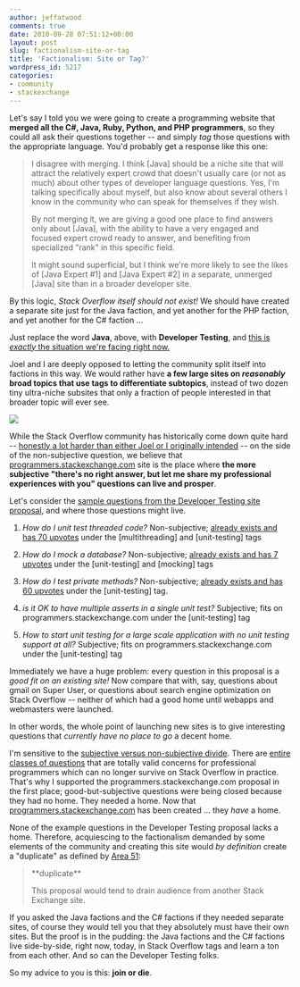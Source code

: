 ```yaml
---
author: jeffatwood
comments: true
date: 2010-09-28 07:51:12+00:00
layout: post
slug: factionalism-site-or-tag
title: 'Factionalism: Site or Tag?'
wordpress_id: 5217
categories:
- community
- stackexchange
---
```


Let's say I told you we were going to create a programming website that **merged all the C#, Java, Ruby, Python, and PHP programmers**, so they could all ask their questions together -- and simply _tag_ those questions with the appropriate language. You'd probably get a response like this one:



<blockquote>
I disagree with merging. I think [Java] should be a niche site that will attract the relatively expert crowd that doesn't usually care (or not as much) about other types of developer language questions. Yes, I'm talking specifically about myself, but also know about several others I know in the community who can speak for themselves if they wish.

> 
> 
By not merging it, we are giving a good one place to find answers only about [Java], with the ability to have a very engaged and focused expert crowd ready to answer, and benefiting from specialized "rank" in this specific field.

> 
> 
It might sound superficial, but I think we're more likely to see the likes of [Java Expert #1] and [Java Expert #2] in a separate, unmerged [Java] site than in a broader developer site.
</blockquote>



By this logic, _Stack Overflow itself should not exist!_ We should have created a separate site just for the Java faction, and yet another for the PHP faction, and yet another for the C# faction ...

Just replace the word **Java**, above, with **Developer Testing**, and [this is _exactly_ the situation we're facing right now.](http://meta.stackoverflow.com/questions/65439/should-developer-testing-be-folded-into-a-more-general-programmers-site)

Joel and I are deeply opposed to letting the community split itself into factions in this way. We would rather have **a few large sites on _reasonably_ broad topics that use tags to differentiate subtopics**, instead of two dozen tiny ultra-niche subsites that only a fraction of people interested in that broader topic will ever see.

![](http://blog.stackoverflow.com/wp-content/uploads/join-or-die.jpg)

While the Stack Overflow community has historically come down quite hard -- [honestly a lot harder than either Joel or I originally intended](http://blog.stackoverflow.com/2008/10/a-question-about-questions/) -- on the side of the non-subjective question, we believe that [programmers.stackexchange.com](http://programmers.stackexchange.com) site is the place where **the more subjective "there's no right answer, but let me share my professional experiences with you" questions can live and prosper**.

Let's consider the [sample questions from the Developer Testing site proposal](http://area51.stackexchange.com/proposals/8494/developer-testing-unit-testing-and-more), and where those questions might live.





  1. _How do I unit test threaded code?_ Non-subjective; [already exists and has 70 upvotes](http://stackoverflow.com/questions/12159/how-should-i-unit-test-threaded-code) under the [multithreading] and [unit-testing] tags

  2. _How do I mock a database?_ Non-subjective; [already exists and has 7 upvotes](http://stackoverflow.com/questions/310307/mocking-vs-test-db) under the [unit-testing] and [mocking] tags

  3. _How do I test private methods?_ Non-subjective; [already exists and has 60 upvotes](http://stackoverflow.com/questions/250692/how-do-you-unit-test-private-methods) under the [unit-testing] tag.

  4. _is it OK to have multiple asserts in a single unit test?_ Subjective; fits on programmers.stackexchange.com under the [unit-testing] tag

  5. _How to start unit testing for a large scale application with no unit testing support at all?_ Subjective; fits on programmers.stackexchange.com under the [unit-testing] tag


Immediately we have a huge problem: every question in this proposal is a _good fit on an existing site!_ Now compare that with, say, questions about gmail on Super User, or questions about search engine optimization on Stack Overflow -- neither of which had a good home until webapps and webmasters were launched.

In other words, the whole point of launching new sites is to give interesting questions that _currently have no place to go_ a decent home.

I'm sensitive to the [subjective versus non-subjective divide](http://blog.stackoverflow.com/2010/09/good-subjective-bad-subjective/). There are [entire classes of questions](http://blog.stackoverflow.com/2008/10/a-question-about-questions/) that are totally valid concerns for professional programmers which can no longer survive on Stack Overflow in practice. That's why I supported the programmers.stackexchange.com proposal in the first place; good-but-subjective questions were being closed because they had no home. They needed a home. Now that [programmers.stackexchange.com](programmers.stackexchange.com) has been created ... they _have_ a home.

None of the example questions in the Developer Testing proposal lacks a home. Therefore, acquiescing to the factionalism demanded by some elements of the community and creating this site would _by definition_ create a "duplicate" as defined by [Area 51](http://area51.stackexchange.com):



<blockquote>
**duplicate**  

This proposal would tend to drain audience from another Stack Exchange site.
</blockquote>



If you asked the Java factions and the C# factions if they needed separate sites, of course they would tell you that they absolutely must have their own sites. But the proof is in the pudding: the Java factions and the C# factions live side-by-side, right now, today, in Stack Overflow tags and learn a ton from each other. And so can the Developer Testing folks.

So my advice to you is this: **join or die**.
